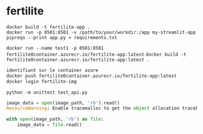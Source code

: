 # fertilite

`docker build -t fertilite-app .`  
`docker run -p 8501:8501 -v /path/to/your/workdir:/app my-streamlit-app`  
`pipreqs --print app.py > requirements.txt`  

`docker run --name test1 -p 8501:8501 fertilite0container.azurecr.io/fertilite-app:latest`
`docker build -t fertilite0container.azurecr.io/fertilite-app:latest .`

```sh
identifiant sur le container azure
docker push fertilite0container.azurecr.io/fertilite-app:latest
docker login fertilite-img
```

`python -m unittest test_api.py` 


```py 
image_data = open(image_path, 'rb').read()
ResourceWarning: Enable tracemalloc to get the object allocation traceback

with open(image_path, 'rb') as file:
    image_data = file.read()
```
